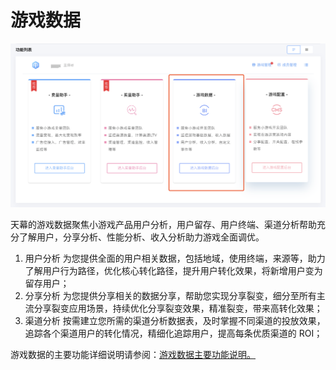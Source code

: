 # 游戏数据

![](../.gitbook/assets/image%20%2824%29.png)

天幕的游戏数据聚焦小游戏产品用户分析，用户留存、用户终端、渠道分析帮助充分了解用户，分享分析、性能分析、收入分析助力游戏全面调优。

1. 用户分析  为您提供全面的用户相关数据，包括地域，使用终端，来源等，助力了解用户行为路径，优化核心转化路径，提升用户转化效果，将新增用户变为留存用户； 
2. 分享分析  为您提供分享相关的数据分享，帮助您实现分享裂变，细分至所有主流分享裂变应用场景，持续优化分享裂变效果，精准裂变，带来高转化效果； 
3. 渠道分析  按需建立您所需的渠道分析数据表，及时掌握不同渠道的投放效果， 追踪各个渠道用户的转化情况，精细化追踪用户，提高每条优质渠道的 ROI； 

游戏数据的主要功能详细说明请参阅：[游戏数据主要功能说明。](gong-neng-shuo-ming/)


